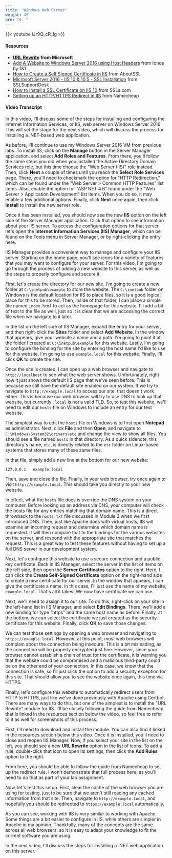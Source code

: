 ```yaml
---
title: "Windows Web Server"
weight: 45
pre: "9. "
---
```


{{< youtube iJr9Q_cR_lg >}}

#### Resources

* **[URL Rewrite](https://www.iis.net/downloads/microsoft/url-rewrite) from Microsoft**
* [Add A Website to Windows Server 2016 using Host Headers](https://www.ionos.com/community/server-cloud-infrastructure/windows-server/add-a-website-to-windows-server-2016-using-host-headers/) from Ionos by 1&1
* [How to Create a Self Signed Certificate in IIS](https://aboutssl.org/how-to-create-a-self-signed-certificate-in-iis/) from AboutSSL
* [Microsoft Server 2016 - IIS 10 & 10.5 - SSL Installation](https://www.sslsupportdesk.com/microsoft-server-2016-iis-10-10-5-ssl-installation/) from SSLSupportDesk
* [How to Install a SSL Certificate on IIS 10](https://helpdesk.ssls.com/hc/en-us/articles/115000853911-How-to-install-a-SSL-certificate-on-IIS-10) from SSLs.com
* [Setting up an HTTP/HTTPS Redirect in IIS](https://www.namecheap.com/support/knowledgebase/article.aspx/9953/38/setting-up-an-httphttps-redirect-in-iis) from Namecheap

#### Video Transcript

In this video, I'll discuss some of the steps for installing and configuring the Internet Information Services, or IIS, web server on Windows Server 2016. This will set the stage for the next video, which will discuss the process for installing a .NET-based web application.

As before, I'll continue to use my Windows Server 2016 VM from previous labs. To install IIS, click on the **Manage** button in the Server Manager application, and select **Add Roles and Features**. From there, you'll follow the same steps you did when you installed the Active Directory Domain Services role, but this time choose the "Web Server (IIS)" role instead. Then, click **Next** a couple of times until you reach the **Select Role Services** page. There, you'll need to checkmark the option for "HTTP Redirection," which can be found under the "Web Server > Common HTTP Features" list items. Also, enable the option for "ASP.NET 4.6" found under the "Web Server > Application Development" list items. When you do so, it may enable a few additional options. Finally, click **Next** once again, then click **Install** to install the new server role.

Once it has been installed, you should now see the new **IIS** option on the left side of the Server Manager application. Click that option to see information about your IIS server. To access the configuration options for that server, let's open the **Internet Information Services (IIS) Manager**, which can be found on the Tools menu in Server Manager, or by right-clicking the entry here.

IIS Manager provides a convenient way to manage and configure your IIS server. Starting on the home page, you'll see icons for a variety of features that you may want to configure for your server. For this video, I'm going to go through the process of adding a new website to this server, as well as the steps to properly configure and secure it.

First, let's create the directory for our new site. I'm going to create a new folder at `C:\inetpub\example` to store the website. The `C:\inetpub` folder on Windows is the default location for IIS to place files, so it is a good logical place for this to be stored. Then, inside of that folder, I can place a simple file named `index.html` to act as the homepage for this website. I'll add a bit of text to the file as well, just so it is clear that we are accessing the correct file when we navigate to it later.

In the list on the left side of IIS Manager, expand the entry for your server, and then right-click the **Sites** folder and select **Add Website**. In the window that appears, give your website a name and a path. I'm going to point it at the folder I created at `C:\inetpub\example` for this website. Lastly, I'm going to configure the binding for the site by entering the host name I'd like to use for this website. I'm going to use `example.local` for this website. Finally, I'll click **OK** to create the site.

Once the site is created, I can open up a web browser and navigate to `http://localhost` to see what the web server shows. Unfortunately, right now it just shows the default IIS page that we've seen before. This is because we still have the default site enabled on our system. If we try to navigate to `http://example.local` to access our site, that doesn't work either. This is because our web browser will try to use DNS to look up that website, but currently `.local` is not a valid TLD. So, to test this website, we'll need to edit our `hosts` file on Windows to include an entry for our test website.

The simplest way to edit the `hosts` file on Windows is to first open **Notepad** as administrator. Next, click **File** and then **Open**, and navigate to `C:\Windows\System32\drivers\etc` and change the view to show all files. You should see a file named `hosts` in that directory. As a quick sidenote, this directory's name, `etc`, is directly related to the `etc` folder on Linux-based systems that stores many of these same files.

In that file, simply add a new line at the bottom for our new website:

```
127.0.0.1   example.local
```

Then, save and close the file. Finally, in your web browser, try once again to visit `http://example.local`. This should take you directly to your new website.

In effect, what the `hosts` file does is override the DNS system on your computer. Before looking up an address via DNS, your computer will check the hosts file for any entries matching that domain name. This is a direct throwback to the `hosts.txt` file discussed in Module 3 when we first introduced DNS. Then, just like Apache does with virtual hosts, IIS will examine an incoming request and determine which domain name is requested. It will then compare that to the bindings for the various websites on the server, and respond with the appropriate site that matches the request. This is a great way to test these features without having to set up a full DNS server in our development system.

Next, let's configure this website to use a secure connection and a public key certificate. Back in IIS Manager, select the server in the list of items on the left side, then open the **Server Certificates** option to the right. Here, I can click the **Create Self-Signed Certificate** option on the right-hand side to create a new certificate for our server. In the window that appears, I can give the certificate a name. In this case, I'll just use the name of my website, `example.local`. That's all it takes! We now have certificate we can use.

Next, we'll need to assign it to our site. To do this, right-click on your site in the left-hand list in IIS Manager, and select **Edit Bindings**. There, we'll add a new binding for type "https" and the same host name as before. Finally, at the bottom, we can select the certificate we just created as the security certificate for this website. Finally, click **OK** to save those changes.

We can test those settings by opening a web browser and navigating to `https://example.local`. However, at this point, most web browsers will complain about the connection being insecure. This is a bit misleading, as the connection will be properly encrypted just fine. However, since your browser cannot establish a chain of trust for the certificate, it is warning you that the website could be compromised and a malicious third-party could be on the other end of your connection. In this case, we know that the connection is safe, so I'll just click the option to add a security exception for this site. That should allow you to see the website once again, this time via HTTPS.

Finally, let's configure this website to automatically redirect users from HTTP to HTTPS, just like we've done previously with Apache using Certbot. There are many ways to do this, but one of the simplest is to install the "URL Rewrite" module for IIS. I'll be closely following the guide from Namecheap that is linked in the resources section below the video, so feel free to refer to it as well for screenshots of this process.

First, I'll need to download and install the module. You can also find it linked in the resources section below this video. Once it is installed, you'll need to close and reopen IIS Manager. Now, if you select your site in the list on the left, you should see a new **URL Rewrite** option in the list of icons. To add a rule, double-click that icon to open its settings, then click the **Add Rules** option to the right.

From here, you should be able to follow the guide from Namecheap to set up the redirect rule. I won't demonstrate that full process here, as you'll need to do that as part of your lab assignment.

Now, let's test this setup. First, clear the cache of the web browser you are using for testing, just to be sure that we aren't still reading any cached information from that site. Then, navigate to `http://example.local`, and hopefully you should be redirected to `https://example.local` automatically.

As you can see, working with IIS is very similar to working with Apache. Some things are a bit easier to configure in IIS, while others are simpler in Apache in my opinion. Thankfully, many of the concepts are the same across all web browsers, so it is easy to adapt your knowledge to fit the current software you are using.

In the next video, I'll discuss the steps for installing a .NET web application on this server.
